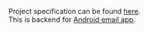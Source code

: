 Project specification can be found [here](https://bit.ly/2YZkD3O).  
This is backend for [Android email app](https://github.com/aleksandark99/Email-Client---Android).
